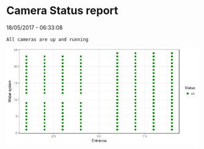 Camera Status report
================
18/05/2017 - 06:33:08

    All cameras are up and running

![](camreport_files/figure-markdown_github/unnamed-chunk-2-1.png)
